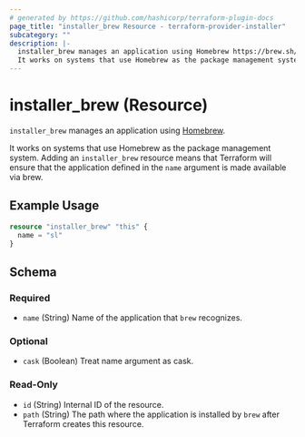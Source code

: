 ```yaml
---
# generated by https://github.com/hashicorp/terraform-plugin-docs
page_title: "installer_brew Resource - terraform-provider-installer"
subcategory: ""
description: |-
  installer_brew manages an application using Homebrew https://brew.sh/.
  It works on systems that use Homebrew as the package management system. Adding an installer_brew resource means that Terraform will ensure that the application defined in the name argument is made available via brew.
---
```


# installer_brew (Resource)

`installer_brew` manages an application using [Homebrew](https://brew.sh/).

It works on systems that use Homebrew as the package management system. Adding an `installer_brew` resource means that Terraform will ensure that the application defined in the `name` argument is made available via brew.

## Example Usage

```terraform
resource "installer_brew" "this" {
  name = "sl"
}
```

<!-- schema generated by tfplugindocs -->
## Schema

### Required

- `name` (String) Name of the application that `brew` recognizes.

### Optional

- `cask` (Boolean) Treat name argument as cask.

### Read-Only

- `id` (String) Internal ID of the resource.
- `path` (String) The path where the application is installed by `brew` after Terraform creates this resource.


